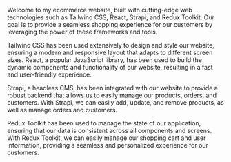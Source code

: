 Welcome to my ecommerce website, built with cutting-edge web technologies such as Tailwind CSS, React, Strapi, and Redux Toolkit. Our goal is to provide a seamless shopping experience for our customers by leveraging the power of these frameworks and tools.

Tailwind CSS has been used extensively to design and style our website, ensuring a modern and responsive layout that adapts to different screen sizes. React, a popular JavaScript library, has been used to build the dynamic components and functionality of our website, resulting in a fast and user-friendly experience.

Strapi, a headless CMS, has been integrated with our website to provide a robust backend that allows us to easily manage our products, orders, and customers. With Strapi, we can easily add, update, and remove products, as well as manage orders and customers.

Redux Toolkit has been used to manage the state of our application, ensuring that our data is consistent across all components and screens. With Redux Toolkit, we can easily manage our shopping cart and user information, providing a seamless and personalized experience for our customers.
